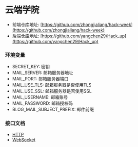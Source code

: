 # 云端学院

- 前端仓库地址: [https://github.com/zhongjialiang/hack-week](https://github.com/zhongjialiang/hack-week)
- 后端仓库地址: [https://github.com/yangchen29/Hack_up](https://github.com/yangchen29/Hack_up)

### 环境变量
- SECRET_KEY: 密钥
- MAIL_SERVER: 邮箱服务器地址
- MAIL_PORT: 邮箱服务器端口
- MAIL_USE_TLS: 邮箱服务器是否使用TLS
- MAIL_USE_SSL: 邮箱服务器是否使用SSL
- MAIL_USERNAME: 邮箱账号
- MAIL_PASSWORD: 邮箱授权码
- BLOG_MAIL_SUBJECT_PREFIX: 邮件前缀

### 接口文档
- [HTTP](https://github.com/yangchen29/Hack_up/blob/master/ApiDoc/ApiDoc_http.md)
- [WebSocket](https://github.com/yangchen29/Hack_up/blob/master/ApiDoc/ApiDoc_websocket.md)

